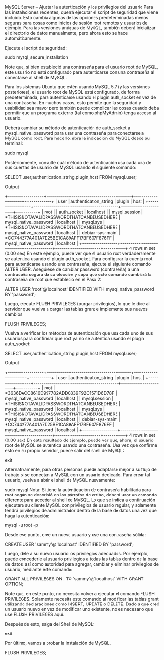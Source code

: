 
MySQL Server – Ajustar la autenticación y los privilegios del usuario
Para las instalaciones recientes, querrá ejecutar el script de seguridad que viene incluido. Esto cambia algunas de las opciones predeterminadas menos seguras para cosas como inicios de sesión root remotos y usuarios de ejemplo. Para las versiones antiguas de MySQL, también deberá inicializar el directorio de datos manualmente, pero ahora esto se hace automáticamente.


Ejecute el script de seguridad:

sudo mysql_secure_installation

Note que, si bien estableció una contraseña para el usuario root de MySQL, este usuario no está configurado para autenticarse con una contraseña al conectarse al shell de MySQL.

Para los sistemas Ubuntu que estén usando MySQL 5.7 (y las versiones posteriores), el usuario root de MySQL está configurado, de forma predeterminada, para autenticarse usando el plugin auth_socket en vez de una contraseña. En muchos casos, esto permite que la seguridad y usabilidad sea mayor pero también puede complicar las cosas cuando deba permitir que un programa externo (tal como phpMyAdmin) tenga acceso al usuario.

Deberá cambiar su método de autenticación de auth_socket a mysql_native_password para usar una contraseña para conectarse a MySQL como root. Para hacerlo, abra la indicación de MySQL desde su terminal:

sudo mysql

Posteriormente, consulte cuál método de autenticación usa cada una de sus cuentas de usuario de MySQL usando el siguiente comando:

SELECT user,authentication_string,plugin,host FROM mysql.user;

Output

+------------------+-------------------------------------------+-----------------------+-----------+
| user             | authentication_string                     | plugin                | host      |
+------------------+-------------------------------------------+-----------------------+-----------+
| root             |                                           | auth_socket           | localhost |
| mysql.session    | *THISISNOTAVALIDPASSWORDTHATCANBEUSEDHERE | mysql_native_password | localhost |
| mysql.sys        | *THISISNOTAVALIDPASSWORDTHATCANBEUSEDHERE | mysql_native_password | localhost |
| debian-sys-maint | *CC744277A401A7D25BE1CA89AFF17BF607F876FF | mysql_native_password | localhost |
+------------------+-------------------------------------------+-----------------------+-----------+
4 rows in set (0.00 sec)
En este ejemplo, puede ver que el usuario root verdaderamente se autentica usando el plugin auth_socket. Para configurar la cuenta root para autenticarse usando una contraseña, ejecute el siguiente comando ALTER USER. Asegúrese de cambiar password (contraseña) a una contraseña segura de su elección y sepa que este comando cambiará la contraseña de root que estableció en el Paso 2:

ALTER USER 'root'@'localhost' IDENTIFIED WITH mysql_native_password BY 'password';

Luego, ejecute FLUSH PRIVILEGES (purgar privilegios), lo que le dice al servidor que vuelva a cargar las tablas grant e implemente sus nuevos cambios:

FLUSH PRIVILEGES;

Vuelva a verificar los métodos de autenticación que usa cada uno de sus usuarios para confirmar que root ya no se autentica usando el plugin auth_socket:

SELECT user,authentication_string,plugin,host FROM mysql.user;

Output

+------------------+-------------------------------------------+-----------------------+-----------+
| user             | authentication_string                     | plugin                | host      |
+------------------+-------------------------------------------+-----------------------+-----------+
| root             | *3636DACC8616D997782ADD0839F92C1571D6D78F | mysql_native_password | localhost |
| mysql.session    | *THISISNOTAVALIDPASSWORDTHATCANBEUSEDHERE | mysql_native_password | localhost |
| mysql.sys        | *THISISNOTAVALIDPASSWORDTHATCANBEUSEDHERE | mysql_native_password | localhost |
| debian-sys-maint | *CC744277A401A7D25BE1CA89AFF17BF607F876FF | mysql_native_password | localhost |
+------------------+-------------------------------------------+-----------------------+-----------+
4 rows in set (0.00 sec)
En este resultado de ejemplo, puede ver que, ahora, el usuario root de MySQL se autentica usando una contraseña. Una vez que confirme esto en su propio servidor, puede salir del shell de MySQL:

exit

Alternativamente, para otras personas puede adaptarse mejor a su flujo de trabajo si se conectan a MySQL con un usuario dedicado. Para crear tal usuario, vuelva a abrir el shell de MySQL nuevamente:

sudo mysql
Nota: Si tiene la autenticación de contraseña habilitada para root según se describió en los párrafos de arriba, deberá usar un comando diferente para acceder al shell de MySQL. Lo que se indica a continuación ejecutará su cliente MySQL con privilegios de usuario regular, y solamente tendrá privilegios de administrador dentro de la base de datos una vez que haga la autenticación:

mysql -u root -p

Desde ese punto, cree un nuevo usuario y use una contraseña sólida:

CREATE USER 'sammy'@'localhost' IDENTIFIED BY 'password';

Luego, dele a su nuevo usuario los privilegios adecuados. Por ejemplo, puede concederle al usuario privilegios a todas las tablas dentro de la base de datos, así como autoridad para agregar, cambiar y eliminar privilegios de usuario, mediante este comando:

GRANT ALL PRIVILEGES ON *.* TO 'sammy'@'localhost' WITH GRANT OPTION;

Note que, en este punto, no necesita volver a ejecutar el comando FLUSH PRIVILEGES. Solamente necesita este comando al modificar las tablas grant utilizando declaraciones como INSERT, UPDATE o DELETE. Dado a que creó un usuario nuevo en vez de modificar uno existente, no es necesario que use FLUSH PRIVILEGES aquí.

Después de esto, salga del Shell de MySQL:

exit

Por último, vamos a probar la instalación de MySQL.

FLUSH PRIVILEGES;